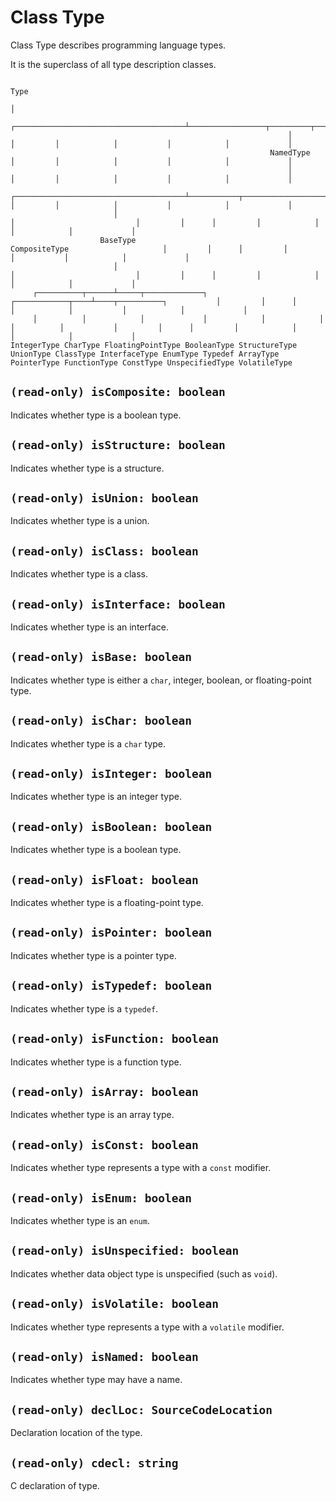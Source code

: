 # Class Type

Class Type describes programming language types.

It is the superclass of all type description classes.

	                                                                                                    Type
	                                                                                                     │
	                                                              ┌──────────────────────────────────────┴─────────────────┬─────────┬────────────┬───────────┬────────────┬─────────────┐
	                                                              │                                                        │         │            │           │            │             │
	                                                          NamedType                                                    │         │            │           │            │             │
	                                                              │                                                        │         │            │           │            │             │
	                       ┌──────────────────────────────────────┴───────────┬───────────────────────────┬─────────┐      │         │            │           │            │             │
	                       │                                                  │                           │         │      │         │            │           │            │             │
	                    BaseType                                        CompositeType                     │         │      │         │            │           │            │             │
	                       │                                                  │                           │         │      │         │            │           │            │             │
	     ┌──────────┬──────┴─────┬─────────────┐            ┌────────────┬────┴────┬──────────┐           │         │      │         │            │           │            │             │
	     │          │            │             │            │            │         │          │           │         │      │         │            │           │            │             │
	IntegerType CharType FloatingPointType BooleanType StructureType UnionType ClassType InterfaceType EnumType Typedef ArrayType PointerType FunctionType ConstType UnspecifiedType VolatileType

## `(read-only) isComposite: boolean`

Indicates whether type is a boolean type.

## `(read-only) isStructure: boolean`

Indicates whether type is a structure.

## `(read-only) isUnion: boolean`

Indicates whether type is a union.

## `(read-only) isClass: boolean`

Indicates whether type is a class.

## `(read-only) isInterface: boolean`

Indicates whether type is an interface.

## `(read-only) isBase: boolean`

Indicates whether type is either a `char`, integer, boolean, or floating-point type.

## `(read-only) isChar: boolean`

Indicates whether type is a `char` type.

## `(read-only) isInteger: boolean`

Indicates whether type is an integer type.

## `(read-only) isBoolean: boolean`

Indicates whether type is a boolean type.

## `(read-only) isFloat: boolean`

Indicates whether type is a floating-point type.

## `(read-only) isPointer: boolean`

Indicates whether type is a pointer type.

## `(read-only) isTypedef: boolean`

Indicates whether type is a `typedef`.

## `(read-only) isFunction: boolean`

Indicates whether type is a function type.

## `(read-only) isArray: boolean`

Indicates whether type is an array type.

## `(read-only) isConst: boolean`

Indicates whether type represents a type with a `const` modifier.

## `(read-only) isEnum: boolean`

Indicates whether type is an `enum`.

## `(read-only) isUnspecified: boolean`

Indicates whether data object type is unspecified (such as `void`).

## `(read-only) isVolatile: boolean`

Indicates whether type represents a type with a `volatile` modifier.

## `(read-only) isNamed: boolean`

Indicates whether type may have a name.

## `(read-only) declLoc: SourceCodeLocation`

Declaration location of the type.

## `(read-only) cdecl: string`

C declaration of type.
